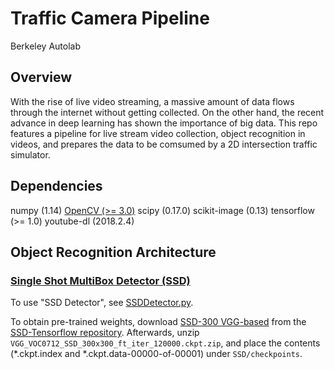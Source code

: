 # Traffic Camera Pipeline
Berkeley Autolab

## Overview
With the rise of live video streaming, a massive amount of data flows through the internet without getting collected. On the other hand, the recent advance in deep learning has shown the importance of big data. This repo features a pipeline for live stream video collection, object recognition in videos, and prepares the data to be comsumed by a 2D intersection traffic simulator.

## Dependencies
numpy (1.14)
[OpenCV (>= 3.0)](https://opencv.org/)
scipy (0.17.0)
scikit-image (0.13)
tensorflow (>= 1.0)
youtube-dl (2018.2.4)

## Object Recognition Architecture
### [Single Shot MultiBox Detector (SSD)](https://github.com/balancap/SSD-Tensorflow)
To use "SSD Detector", see [SSDDetector.py](https://github.com/renxinhe/Video-Stream-Object-Detector/blob/master/SSDDetector.py).

To obtain pre-trained weights, download [SSD-300 VGG-based](https://drive.google.com/file/d/0B0qPCUZ-3YwWUXh4UHJrd1RDM3c/view?usp=sharing) from the [SSD-Tensorflow repository](https://github.com/balancap/SSD-Tensorflow#evaluation-on-pascal-voc-2007). Afterwards, unzip `VGG_VOC0712_SSD_300x300_ft_iter_120000.ckpt.zip`, and place the contents (*.ckpt.index and *.ckpt.data-00000-of-00001) under `SSD/checkpoints`.
